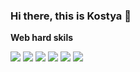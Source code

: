 ### Hi there, this is Kostya 👋

<b>Web hard skils</b>

<img src="https://img.shields.io/badge/HTML5-red?style=for-the-badge&logo=HTML5&logoColor=white"/> <img src="https://img.shields.io/badge/SASS-3328a6?style=for-the-badge&logo=SASS&logoColor=yellow"/> <img src="https://img.shields.io/badge/SCSS-FFF700?style=for-the-badge&logo=SASS&logoColor=yellow"/> <img src="https://img.shields.io/badge/CSS3-FFE373?style=for-the-badge&logo=CSS3&logoColor=yellow"/> <img src="https://img.shields.io/badge/JAVASCRIPT-1D8C00?style=for-the-badge&logo=JAVASCRIPT&logoColor=red"/> <img src="https://img.shields.io/badge/JAVASCRIPT-white?style=for-the-badge&logo=MATLAB&logoColor=blue"/>

